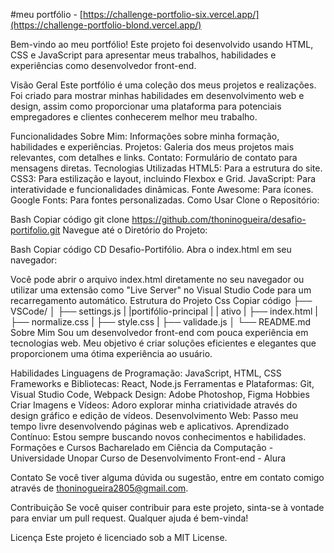 #meu portfólio - [https://challenge-portfolio-six.vercel.app/](https://challenge-portfolio-blond.vercel.app/)

Bem-vindo ao meu portfólio! Este projeto foi desenvolvido usando HTML, CSS e JavaScript para apresentar meus trabalhos, habilidades e experiências como desenvolvedor front-end.

Visão Geral Este portfólio é uma coleção dos meus projetos e realizações. Foi criado para mostrar minhas habilidades em desenvolvimento web e design, assim como proporcionar uma plataforma para potenciais empregadores e clientes conhecerem melhor meu trabalho.

Funcionalidades Sobre Mim: Informações sobre minha formação, habilidades e experiências. Projetos: Galeria dos meus projetos mais relevantes, com detalhes e links. Contato: Formulário de contato para mensagens diretas. Tecnologias Utilizadas HTML5: Para a estrutura do site. CSS3: Para estilização e layout, incluindo Flexbox e Grid. JavaScript: Para interatividade e funcionalidades dinâmicas. Fonte Awesome: Para ícones. Google Fonts: Para fontes personalizadas. Como Usar Clone o Repositório:

Bash Copiar código git clone https://github.com/thoninogueira/desafio-portifolio.git Navegue até o Diretório do Projeto:

Bash Copiar código CD Desafio-Portifólio. Abra o index.html em seu navegador:

Você pode abrir o arquivo index.html diretamente no seu navegador ou utilizar uma extensão como "Live Server" no Visual Studio Code para um recarregamento automático. Estrutura do Projeto Css Copiar código
├── VSCode/ 
│   ├── settings.js 
| 
|portifólio-principal 
| 
| ativo 
|     ├── index.html 
|     ├── normalize.css
|     ├── style.css 
|     ├── validade.js 
│ 
└── README.md Sobre Mim Sou um desenvolvedor front-end com pouca experiência em tecnologias web. Meu objetivo é criar soluções eficientes e elegantes que proporcionem uma ótima experiência ao usuário.

Habilidades Linguagens de Programação: JavaScript, HTML, CSS Frameworks e Bibliotecas: React, Node.js Ferramentas e Plataformas: Git, Visual Studio Code, Webpack Design: Adobe Photoshop, Figma Hobbies Criar Imagens e Vídeos: Adoro explorar minha criatividade através do design gráfico e edição de vídeos. Desenvolvimento Web: Passo meu tempo livre desenvolvendo páginas web e aplicativos. Aprendizado Contínuo: Estou sempre buscando novos conhecimentos e habilidades. Formações e Cursos Bacharelado em Ciência da Computação - Universidade Unopar Curso de Desenvolvimento Front-end - Alura

Contato Se você tiver alguma dúvida ou sugestão, entre em contato comigo através de thoninogueira2805@gmail.com.

Contribuição Se você quiser contribuir para este projeto, sinta-se à vontade para enviar um pull request. Qualquer ajuda é bem-vinda!

Licença Este projeto é licenciado sob a MIT License.
